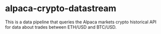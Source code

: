 # alpaca-crypto-datastream
This is a data pipeline that queries the Alpaca markets crypto historical API for data about trades between ETH/USD and BTC/USD.
